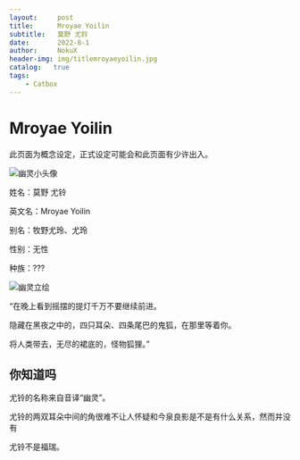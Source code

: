 ```yaml
---
layout:     post
title:      Mroyae Yoilin
subtitle:   莫野 尤铃
date:       2022-8-1
author:     NokuX
header-img: img/titlemroyaeyoilin.jpg
catalog:   true
tags:
    - Catbox
---
```

# Mroyae Yoilin

此页面为概念设定，正式设定可能会和此页面有少许出入。

![幽灵小头像]({{site.baseurl}}/img-post/mroyaeyoilin.jpg)

姓名：莫野 尤铃

英文名：Mroyae Yoilin

别名：牧野尤玲、尤玲

性别：无性

种族：???

![幽灵立绘]({{site.baseurl}}/img-post/mroyaeyoilin.png)

“在晚上看到摇摆的提灯千万不要继续前进。

隐藏在黑夜之中的，四只耳朵、四条尾巴的鬼狐，在那里等着你。

将人类带去，无尽的裙底的，怪物狐狸。”

## 你知道吗

尤铃的名称来自音译“幽灵”。

尤铃的两双耳朵中间的角很难不让人怀疑和今泉良影是不是有什么关系，然而并没有

尤铃不是福瑞。
